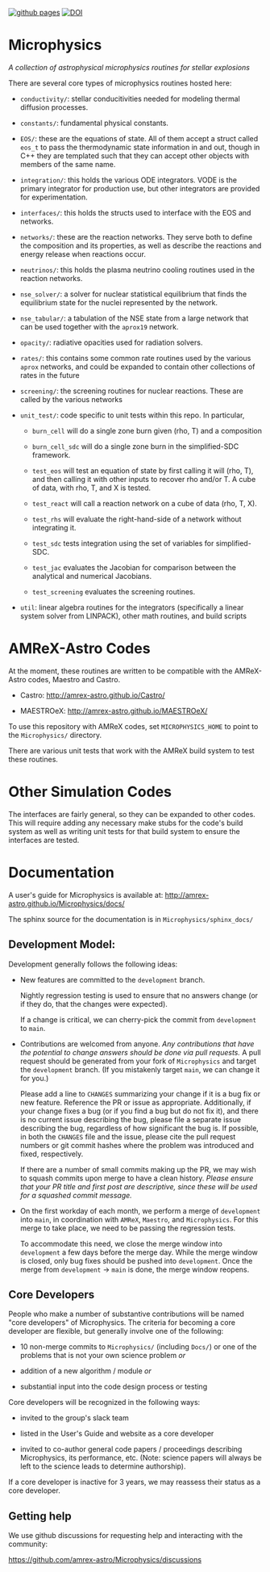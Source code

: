 [![github pages](https://github.com/AMReX-Astro/Microphysics/actions/workflows/gh-pages.yml/badge.svg)](https://github.com/AMReX-Astro/Microphysics/actions/workflows/gh-pages.yml) [![DOI](https://zenodo.org/badge/33425497.svg)](https://zenodo.org/badge/latestdoi/33425497)

# Microphysics

*A collection of astrophysical microphysics routines for stellar explosions*

There are several core types of microphysics routines hosted here:

* `conductivity/`: stellar conducitivities needed for modeling thermal
  diffusion processes.

* `constants/`: fundamental physical constants.

* `EOS/`: these are the equations of state. All of them accept a struct
  called `eos_t` to pass the thermodynamic state information in
  and out, though in C++ they are templated such that they can accept
  other objects with members of the same name.

* `integration/`: this holds the various ODE integrators. VODE is the
  primary integrator for production use, but other integrators are provided
  for experimentation.

* `interfaces/`: this holds the structs used to interface with the
  EOS and networks.

* `networks/`: these are the reaction networks. They serve both to
  define the composition and its properties, as well as describe the
  reactions and energy release when reactions occur.

* `neutrinos/`: this holds the plasma neutrino cooling routines used
  in the reaction networks.

* `nse_solver/`: a solver for nuclear statistical equilibrium that
  finds the equilibrium state for the nuclei represented by the
  network.

* `nse_tabular/`: a tabulation of the NSE state from a large network
  that can be used together with the `aprox19` network.

* `opacity/`: radiative opacities used for radiation solvers.

* `rates/`: this contains some common rate routines used by the
  various `aprox` networks, and could be expanded to contain other
  collections of rates in the future

* `screening/`: the screening routines for nuclear reactions. These
  are called by the various networks

* `unit_test/`: code specific to unit tests within this repo. In
  particular,

  - `burn_cell` will do a single zone burn given (rho, T)
    and a composition

  - `burn_cell_sdc` will do a single zone burn in the simplified-SDC
    framework.

  - `test_eos` will test an equation of state by first calling it will
    (rho, T), and then calling it with other inputs to recover rho
    and/or T. A cube of data, with rho, T, and X is tested.

  - `test_react` will call a reaction network on a cube of
    data (rho, T, X).

  - `test_rhs` will evaluate the right-hand-side of a network
    without integrating it.

  - `test_sdc` tests integration using the set of variables for
    simplified-SDC.

  - `test_jac` evaluates the Jacobian for comparison between the
    analytical and numerical Jacobians.

  - `test_screening` evaluates the screening routines.

* `util`: linear algebra routines for the integrators
  (specifically a linear system solver from LINPACK),
  other math routines, and build scripts


# AMReX-Astro Codes

At the moment, these routines are written to be compatible with
the AMReX-Astro codes, Maestro and Castro.

* Castro: http://amrex-astro.github.io/Castro/

* MAESTROeX: http://amrex-astro.github.io/MAESTROeX/

To use this repository with AMReX codes, set `MICROPHYSICS_HOME` to
point to the `Microphysics/` directory.

There are various unit tests that work with the AMReX build system to
test these routines.


# Other Simulation Codes

The interfaces are fairly general, so they can be expanded to other
codes. This will require adding any necessary make stubs for the
code's build system as well as writing unit tests for that build
system to ensure the interfaces are tested.


# Documentation

A user's guide for Microphysics is available at:
http://amrex-astro.github.io/Microphysics/docs/

The sphinx source for the documentation is in `Microphysics/sphinx_docs/`

## Development Model:

Development generally follows the following ideas:

  * New features are committed to the `development` branch.

    Nightly regression testing is used to ensure that no answers
    change (or if they do, that the changes were expected).

    If a change is critical, we can cherry-pick the commit from
    `development` to `main`.

  * Contributions are welcomed from anyone. *Any contributions that
    have the potential to change answers should be done via pull
    requests.*   A pull request should be generated from your fork of
    `Microphysics` and target the `development` branch. (If you mistakenly
    target `main`, we can change it for you.)

    Please add a line to `CHANGES` summarizing your change if it
    is a bug fix or new feature. Reference the PR or issue as
    appropriate. Additionally, if your change fixes a bug (or if
    you find a bug but do not fix it), and there is no current
    issue describing the bug, please file a separate issue describing
    the bug, regardless of how significant the bug is. If possible,
    in both the `CHANGES` file and the issue, please cite the pull
    request numbers or git commit hashes where the problem was
    introduced and fixed, respectively.

    If there are a number of small commits making up the PR, we may
    wish to squash commits upon merge to have a clean history.
    *Please ensure that your PR title and first post are descriptive,
    since these will be used for a squashed commit message.*

  * On the first workday of each month, we perform a merge of
    `development` into `main`, in coordination with `AMReX`,
    `Maestro`, and `Microphysics`. For this merge to take place, we
    need to be passing the regression tests.

    To accommodate this need, we close the merge window into
    `development` a few days before the merge day. While the merge
    window is closed, only bug fixes should be pushed into
    `development`. Once the merge from `development` -> `main` is
    done, the merge window reopens.


## Core Developers

People who make a number of substantive contributions will be named
"core developers" of Microphysics. The criteria for
becoming a core developer are flexible, but generally involve one of
the following:

  * 10 non-merge commits to `Microphysics/` (including `Docs/`) or one
    of the problems that is not your own science problem *or*

  * addition of a new algorithm / module  *or*

  * substantial input into the code design process or testing

Core developers will be recognized in the following ways:

  * invited to the group's slack team

  * listed in the User's Guide and website as a core developer

  * invited to co-author general code papers / proceedings describing
    Microphysics, its performance, etc. (Note: science
    papers will always be left to the science leads to determine
    authorship).

If a core developer is inactive for 3 years, we may reassess their
status as a core developer.


## Getting help

We use github discussions for requesting help and interacting with the
community:

https://github.com/amrex-astro/Microphysics/discussions
